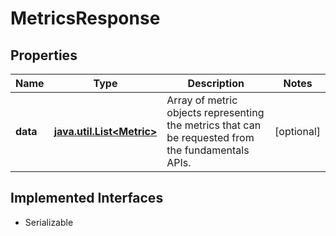 

# MetricsResponse


## Properties

Name | Type | Description | Notes
------------ | ------------- | ------------- | -------------
**data** | [**java.util.List&lt;Metric&gt;**](Metric.md) | Array of metric objects representing the metrics that can be requested from the fundamentals APIs. |  [optional]


## Implemented Interfaces

* Serializable


